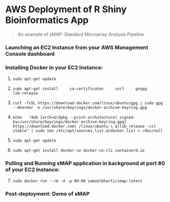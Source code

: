 # AWS Deployment of R Shiny Bioinformatics App 
> An example of sMAP: Standard Microarray Analysis Pipeline 

### Launching an EC2 Instance from your AWS Management Console dashboard

### Installing Docker in your EC2 Instance:

1. ```sudo apt-get update```

2. `sudo apt-get install     ca-certificates     curl     gnupg     lsb-release`

3. `curl -fsSL https://download.docker.com/linux/ubuntu/gpg | sudo gpg --dearmor -o /usr/share/keyrings/docker-archive-keyring.gpg`

4. `echo   "deb [arch=$(dpkg --print-architecture) signed-by=/usr/share/keyrings/docker-archive-keyring.gpg] https://download.docker.com\
/linux/ubuntu \
  $(lsb_release -cs) stable" | sudo tee /etc/apt/sources.list.d/docker.list > /dev/null`

5. `sudo apt-get update`

6. `sudo apt-get install docker-ce docker-ce-cli containerd.io`


### Pulling and Running sMAP application in background at port 80 of your EC2 Instance:

7. `sudo docker run --rm -d -p 80:80 samuelbharti/smap:latest`


### Post-deployment: Demo of sMAP



